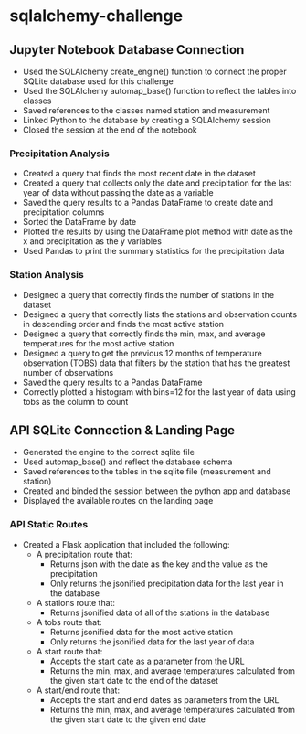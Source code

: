 # sqlalchemy-challenge

## Jupyter Notebook Database Connection 
- Used the SQLAlchemy create_engine() function to connect the proper SQLite database used for this challenge
- Used the SQLAlchemy automap_base() function to reflect the tables into classes
- Saved references to the classes named station and measurement
- Linked Python to the database by creating a SQLAlchemy session
- Closed the session at the end of the notebook 

### Precipitation Analysis 
- Created a query that finds the most recent date in the dataset 
- Created a query that collects only the date and precipitation for the last year of data without passing the date as a variable 
- Saved the query results to a Pandas DataFrame to create date and precipitation columns
- Sorted the DataFrame by date 
- Plotted the results by using the DataFrame plot method with date as the x and precipitation as the y variables
- Used Pandas to print the summary statistics for the precipitation data

### Station Analysis
- Designed a query that correctly finds the number of stations in the dataset
- Designed a query that correctly lists the stations and observation counts in descending order and finds the most active station
- Designed a query that correctly finds the min, max, and average temperatures for the most active station
- Designed a query to get the previous 12 months of temperature observation (TOBS) data that filters by the station that has the greatest number of observations
- Saved the query results to a Pandas DataFrame
- Correctly plotted a histogram with bins=12 for the last year of data using tobs as the column to count

## API SQLite Connection & Landing Page 
- Generated the engine to the correct sqlite file
- Used automap_base() and reflect the database schema
- Saved references to the tables in the sqlite file (measurement and station)
- Created and binded the session between the python app and database 
- Displayed the available routes on the landing page 

### API Static Routes 
- Created a Flask application that included the following:
    - A precipitation route that:
        - Returns json with the date as the key and the value as the precipitation
        - Only returns the jsonified precipitation data for the last year in the database 
    - A stations route that:
        - Returns jsonified data of all of the stations in the database 
    - A tobs route that:
        - Returns jsonified data for the most active station 
        - Only returns the jsonified data for the last year of data
    - A start route that:
        - Accepts the start date as a parameter from the URL 
        - Returns the min, max, and average temperatures calculated from the given start date to the end of the dataset 
    - A start/end route that:
        - Accepts the start and end dates as parameters from the URL 
        - Returns the min, max, and average temperatures calculated from the given start date to the given end date 